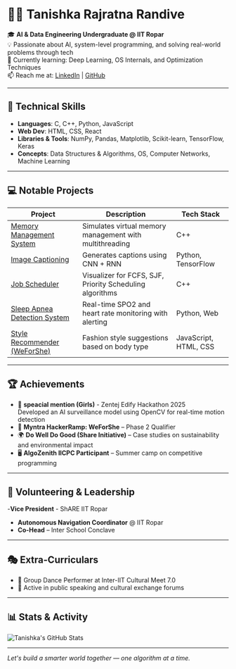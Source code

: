 # 👩‍💻 Tanishka Rajratna Randive

🎓 **AI & Data Engineering Undergraduate @ IIT Ropar**  
💡 Passionate about AI, system-level programming, and solving real-world problems through tech  
🌱 Currently learning: Deep Learning, OS Internals, and Optimization Techniques  
📫 Reach me at: [LinkedIn](https://www.linkedin.com/in/tanishka-randive-42639b275/) | [GitHub](https://github.com/Tanishka15)

---

## 🔧 Technical Skills

- **Languages**: C, C++, Python, JavaScript  
- **Web Dev**: HTML, CSS, React  
- **Libraries & Tools**: NumPy, Pandas, Matplotlib, Scikit-learn, TensorFlow, Keras  
- **Concepts**: Data Structures & Algorithms, OS, Computer Networks, Machine Learning  

---

## 💻 Notable Projects

| Project | Description | Tech Stack |
|--------|-------------|------------|
| [Memory Management System](https://github.com/Tanishka15/Memory-Management-System-multithreading-) | Simulates virtual memory management with multithreading | C++ |
| [Image Captioning](https://github.com/Tanishka15/Image-captioning) | Generates captions using CNN + RNN | Python, TensorFlow |
| [Job Scheduler](https://github.com/Tanishka15/Job-Scheduler) | Visualizer for FCFS, SJF, Priority Scheduling algorithms | C++ |
| [Sleep Apnea Detection System](https://github.com/Tanishka15/Sleep-apnea-detection-system/tree/main) | Real-time SPO2 and heart rate monitoring with alerting | Python, Web |
| [Style Recommender (WeForShe)](https://github.com/Tanishka15/Shecoders) | Fashion style suggestions based on body type | JavaScript, HTML, CSS |

---

## 🏆 Achievements

- 🥇 **speacial mention (Girls)** - Zentej Edify Hackathon 2025  
  Developed an AI surveillance model using OpenCV for real-time motion detection  
- 🏅 **Myntra HackerRamp: WeForShe** – Phase 2 Qualifier  
- 🌍 **Do Well Do Good (Share Initiative)** – Case studies on sustainability and environmental impact  
- 🖥️ **AlgoZenith IICPC Participant** – Summer camp on competitive programming

---

## 🤝 Volunteering & Leadership

-**Vice President** - ShARE IIT Ropar
- **Autonomous Navigation Coordinator** @ IIT Ropar  
- **Co-Head** – Inter School Conclave  


---

## 🎭 Extra-Curriculars

- 💃 Group Dance Performer at Inter-IIT Cultural Meet 7.0  
- 🎤 Active in public speaking and cultural exchange forums  

---

## 📊 Stats & Activity

![Tanishka's GitHub Stats](https://github-readme-stats.vercel.app/api?username=Tanishka15&show_icons=true&theme=radical)

---

*Let's build a smarter world together — one algorithm at a time.*
